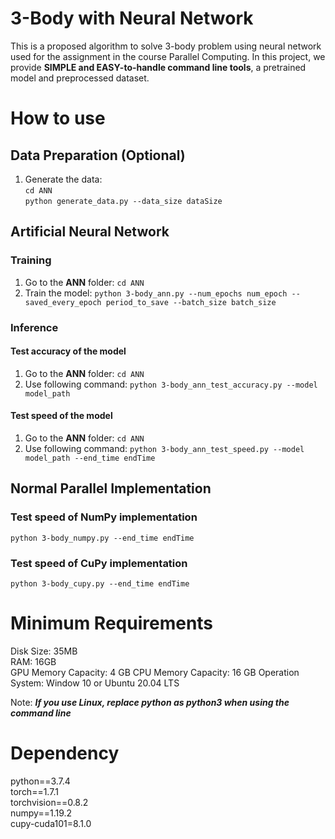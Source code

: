 # 3-Body with Neural Network

This is a proposed algorithm to solve 3-body problem using neural network used for the assignment in the course Parallel Computing. In this project, we provide **SIMPLE and EASY-to-handle command line tools**, a pretrained model and preprocessed dataset.

# How to use

## Data Preparation (Optional)

1. Generate the data:  
``cd ANN``  
``python generate_data.py --data_size dataSize``

## Artificial Neural Network

### Training

1. Go to the **ANN** folder:
``cd ANN``
2. Train the model:
``python 3-body_ann.py --num_epochs num_epoch --saved_every_epoch period_to_save --batch_size batch_size``

### Inference

#### Test accuracy of the model

1. Go to the **ANN** folder:
``cd ANN``
2. Use following command:
``python 3-body_ann_test_accuracy.py --model model_path``

#### Test speed of the model

1. Go to the **ANN** folder:
``cd ANN``
2. Use following command:
``python 3-body_ann_test_speed.py --model model_path --end_time endTime``

## Normal Parallel Implementation

### Test speed of NumPy implementation
``python 3-body_numpy.py --end_time endTime``

### Test speed of CuPy implementation
``python 3-body_cupy.py --end_time endTime``

# Minimum Requirements  
Disk Size: 35MB  
RAM: 16GB  
GPU Memory Capacity: 4 GB
CPU Memory Capacity: 16 GB
Operation System: Window 10 or Ubuntu 20.04 LTS

Note: ***If you use Linux, replace python as python3 when using the command line***

# Dependency
python==3.7.4  
torch==1.7.1  
torchvision==0.8.2  
numpy==1.19.2  
cupy-cuda101=8.1.0 